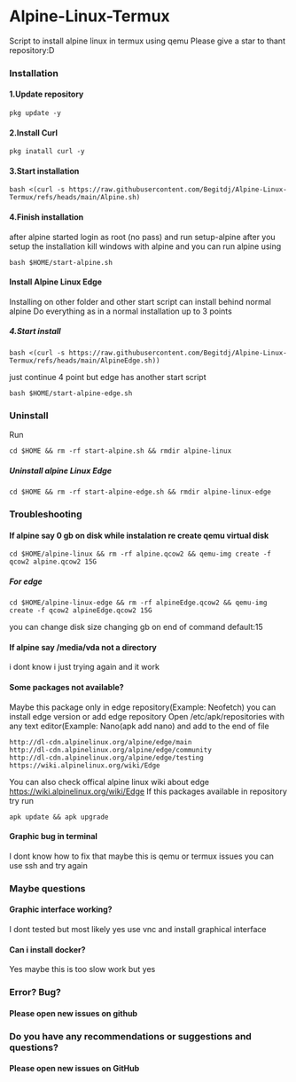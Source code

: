 # Alpine-Linux-Termux
Script to install alpine linux in termux using qemu
Please give a star to thant repository:D
### Installation
#### 1.Update repository
````
pkg update -y
````
#### 2.Install Curl
````
pkg inatall curl -y
````
#### 3.Start installation
````
bash <(curl -s https://raw.githubusercontent.com/Begitdj/Alpine-Linux-Termux/refs/heads/main/Alpine.sh)
````
#### 4.Finish installation
after alpine started login as root (no pass) and run setup-alpine after you setup the installation kill windows with alpine and you can run alpine using 
````
bash $HOME/start-alpine.sh
````
#### Install Alpine Linux Edge
Installing on other folder and other start script can install behind normal alpine
Do everything as in a normal installation up to 3 points
##### 4.Start install
```
bash <(curl -s https://raw.githubusercontent.com/Begitdj/Alpine-Linux-Termux/refs/heads/main/AlpineEdge.sh))
```
just continue 4 point but edge has another start script
````
bash $HOME/start-alpine-edge.sh
````
### Uninstall
Run
```
cd $HOME && rm -rf start-alpine.sh && rmdir alpine-linux
```
##### Uninstall alpine Linux Edge
```
cd $HOME && rm -rf start-alpine-edge.sh && rmdir alpine-linux-edge
```
### Troubleshooting
#### If alpine say 0 gb on disk while instalation re create qemu virtual disk
````
cd $HOME/alpine-linux && rm -rf alpine.qcow2 && qemu-img create -f qcow2 alpine.qcow2 15G
````
##### For edge
````
cd $HOME/alpine-linux-edge && rm -rf alpineEdge.qcow2 && qemu-img create -f qcow2 alpineEdge.qcow2 15G
````
you can change disk size changing gb on end of command default:15
#### If alpine say /media/vda not a directory
i dont know i just trying again and it work
#### Some packages not available?
Maybe this package only in edge repository(Example: Neofetch) you can install edge version or add edge repository
Open /etc/apk/repositories with any text editor(Example: Nano(apk add nano) and add to the end of file
```
http://dl-cdn.alpinelinux.org/alpine/edge/main
http://dl-cdn.alpinelinux.org/alpine/edge/community
http://dl-cdn.alpinelinux.org/alpine/edge/testing
https://wiki.alpinelinux.org/wiki/Edge
```
You can also check offical alpine linux wiki about edge 
https://wiki.alpinelinux.org/wiki/Edge
If this packages available in repository 
try run
```
apk update && apk upgrade
```
#### Graphic bug in terminal
I dont know how to fix that maybe this is qemu or termux issues you can use ssh
and try again
### Maybe questions
#### Graphic interface working?
I dont tested but most likely yes use vnc and install graphical interface
#### Can i install docker?
Yes maybe this is too slow work but yes
### Error? Bug?
#### Please open new issues on github
### Do you have any recommendations or suggestions and questions?
#### Please open new issues on GitHub
